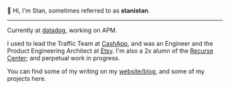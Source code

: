 👋 Hi, I'm Stan, sometimes referred to as **stanistan**.

---

Currently at [datadog][datadog], working on APM.

I used to lead the Traffic Team at [CashApp][cash], and was an Engineer and the Product Engineering Architect at [Etsy][etsy]. 
I'm also a 2x alumn of the [Recurse Center][rc]; and perpetual work in progress. 

You can find some of my writing on my [website/blog][stanistan], and some of my projects here.

[cash]: https://cash.app
[etsy]: https://etsy.com
[rc]: https://recurse.com
[stanistan]: https://stanistan.com
[datadog]: https://datadoghq.com
